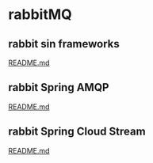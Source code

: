 # rabbitMQ

## rabbit sin frameworks
[README.md](rabbit-sinframework/README.md)

## rabbit Spring AMQP
[README.md](rabbit-springamqp/README.md)

## rabbit Spring Cloud Stream
[README.md](rabbit-streams/README.md)
